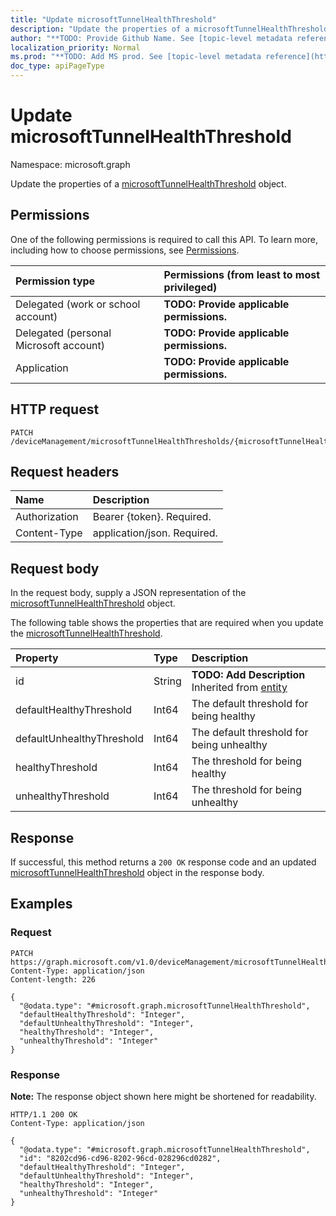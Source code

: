 ```yaml
---
title: "Update microsoftTunnelHealthThreshold"
description: "Update the properties of a microsoftTunnelHealthThreshold object."
author: "**TODO: Provide Github Name. See [topic-level metadata reference](https://msgo.azurewebsites.net/add/document/guidelines/metadata.html#topic-level-metadata)**"
localization_priority: Normal
ms.prod: "**TODO: Add MS prod. See [topic-level metadata reference](https://msgo.azurewebsites.net/add/document/guidelines/metadata.html#topic-level-metadata)**"
doc_type: apiPageType
---
```


# Update microsoftTunnelHealthThreshold
Namespace: microsoft.graph



Update the properties of a [microsoftTunnelHealthThreshold](../resources/microsofttunnelhealththreshold.md) object.

## Permissions
One of the following permissions is required to call this API. To learn more, including how to choose permissions, see [Permissions](/graph/permissions-reference).

|Permission type|Permissions (from least to most privileged)|
|:---|:---|
|Delegated (work or school account)|**TODO: Provide applicable permissions.**|
|Delegated (personal Microsoft account)|**TODO: Provide applicable permissions.**|
|Application|**TODO: Provide applicable permissions.**|

## HTTP request

<!-- {
  "blockType": "ignored"
}
-->
``` http
PATCH /deviceManagement/microsoftTunnelHealthThresholds/{microsoftTunnelHealthThresholdId}
```

## Request headers
|Name|Description|
|:---|:---|
|Authorization|Bearer {token}. Required.|
|Content-Type|application/json. Required.|

## Request body
In the request body, supply a JSON representation of the [microsoftTunnelHealthThreshold](../resources/microsofttunnelhealththreshold.md) object.

The following table shows the properties that are required when you update the [microsoftTunnelHealthThreshold](../resources/microsofttunnelhealththreshold.md).

|Property|Type|Description|
|:---|:---|:---|
|id|String|**TODO: Add Description** Inherited from [entity](../resources/entity.md)|
|defaultHealthyThreshold|Int64|The default threshold for being healthy|
|defaultUnhealthyThreshold|Int64|The default threshold for being unhealthy|
|healthyThreshold|Int64|The threshold for being healthy|
|unhealthyThreshold|Int64|The threshold for being unhealthy|



## Response

If successful, this method returns a `200 OK` response code and an updated [microsoftTunnelHealthThreshold](../resources/microsofttunnelhealththreshold.md) object in the response body.

## Examples

### Request
<!-- {
  "blockType": "request",
  "name": "update_microsofttunnelhealththreshold"
}
-->
``` http
PATCH https://graph.microsoft.com/v1.0/deviceManagement/microsoftTunnelHealthThresholds/{microsoftTunnelHealthThresholdId}
Content-Type: application/json
Content-length: 226

{
  "@odata.type": "#microsoft.graph.microsoftTunnelHealthThreshold",
  "defaultHealthyThreshold": "Integer",
  "defaultUnhealthyThreshold": "Integer",
  "healthyThreshold": "Integer",
  "unhealthyThreshold": "Integer"
}
```


### Response
**Note:** The response object shown here might be shortened for readability.
<!-- {
  "blockType": "response",
  "truncated": true
}
-->
``` http
HTTP/1.1 200 OK
Content-Type: application/json

{
  "@odata.type": "#microsoft.graph.microsoftTunnelHealthThreshold",
  "id": "8202cd96-cd96-8202-96cd-028296cd0282",
  "defaultHealthyThreshold": "Integer",
  "defaultUnhealthyThreshold": "Integer",
  "healthyThreshold": "Integer",
  "unhealthyThreshold": "Integer"
}
```

